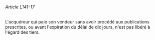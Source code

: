###### Article L141-17

L'acquéreur qui paie son vendeur sans avoir procédé aux publications prescrites, ou avant l'expiration du délai de dix jours, n'est pas libéré à l'égard des tiers.

